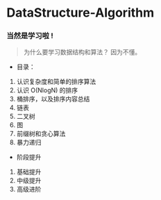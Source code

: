 # DataStructure-Algorithm
### 当然是学习啦 !

> 为什么要学习数据结构和算法？ 因为不懂。

- 目录：
1. 认识复杂度和简单的排序算法
2. 认识 O(NlogN) 的排序
3. 桶排序，以及排序内容总结
4. 链表
5. 二叉树
6. 图
7. 前缀树和贪心算法
8. 暴力递归

- 阶段提升
1. 基础提升
2. 中级提升
3. 高级进阶
